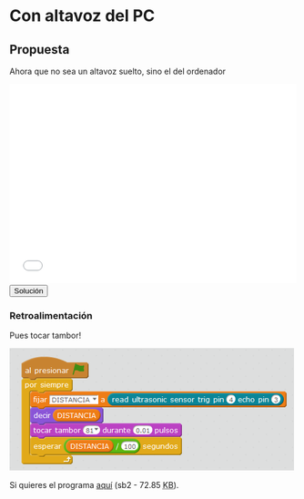 
# Con altavoz del PC

## Propuesta

Ahora que no sea un altavoz suelto, sino el del ordenador

<iframe width="100%" height="350" src="//www.youtube.com/embed/wcx3_KiDUpM" frameborder="0"></iframe>

<script type="text/javascript">var feedback7_93text = "Solución";</script><input type="button" name="toggle-feedback-7_93" value="Solución" class="feedbackbutton" onclick="$exe.toggleFeedback(this,false);return false" />

### Retroalimentación

Pues tocar tambor!

<img src="img/parking-tambor.png" height="215" />

Si quieres el programa [aquí](ULTRASONIDOS-1.sb2) (sb2 - 72.85 <abbr lang="en" title="KiloBytes">KB</abbr>).

